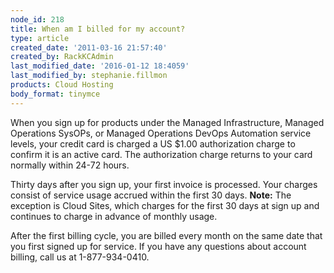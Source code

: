 ```yaml
---
node_id: 218
title: When am I billed for my account?
type: article
created_date: '2011-03-16 21:57:40'
created_by: RackKCAdmin
last_modified_date: '2016-01-12 18:4059'
last_modified_by: stephanie.fillmon
products: Cloud Hosting
body_format: tinymce
---
```


When you sign up for products under the Managed Infrastructure, Managed
Operations SysOPs, or Managed Operations DevOps Automation service
levels, your credit card is charged a US \$1.00 authorization charge to
confirm it is an active card. The authorization charge returns to your
card normally within 24-72 hours.

Thirty days after you sign up, your first invoice is processed. Your
charges consist of service usage accrued within the first 30 days.
**Note:** The exception is Cloud Sites, which charges for the first 30
days at sign up and continues to charge in advance of monthly usage.

After the first billing cycle, you are billed every month on the same
date that you first signed up for service. If you have any questions
about account billing, call us at 1-877-934-0410.

